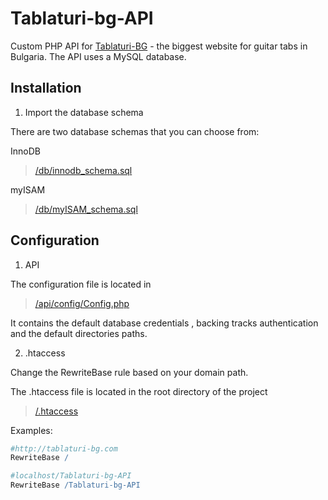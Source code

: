# Tablaturi-bg-API

Custom PHP API for [Tablaturi-BG](http://tablaturi-bg.com) - the biggest website for guitar tabs in Bulgaria.
The API uses a MySQL database.

## Installation

1. Import the database schema

  There are two database schemas that you can choose from:

  InnoDB
  
  > [/db/innodb_schema.sql](https://github.com/gryp17/Tablaturi-bg-API/blob/master/db/innodb_schema.sql)
  
  
  myISAM
  
  > [/db/myISAM_schema.sql](https://github.com/gryp17/Tablaturi-bg-API/blob/master/db/myISAM_schema.sql)


## Configuration

1. API

  The configuration file is located in

  > [/api/config/Config.php](https://github.com/gryp17/Tablaturi-bg-API/blob/master/api/config/Config.php)


  It contains the default database credentials , backing tracks authentication and the default directories paths.

2. .htaccess

  Change the RewriteBase rule based on your domain path.
  
  The .htaccess file is located in the root directory of the project
  
  > [/.htaccess](https://github.com/gryp17/Tablaturi-bg-API/blob/master/.htaccess)
  
  Examples:

  ```apache
  #http://tablaturi-bg.com
  RewriteBase /
  ```
  
  ```apache
  #localhost/Tablaturi-bg-API
  RewriteBase /Tablaturi-bg-API
  ```

